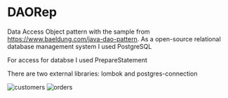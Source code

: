 # DAORep
Data Access Object pattern with the sample from https://www.baeldung.com/java-dao-pattern.
As a open-source relational database management system  I used PostgreSQL 

For access for databse I used PrepareStatement 

There are two external libraries: lombok and postgres-connection

![customers](https://user-images.githubusercontent.com/56975146/114917413-e9335000-9df3-11eb-9799-d15c8d38ddf3.png)
![orders](https://user-images.githubusercontent.com/56975146/114917418-eafd1380-9df3-11eb-9732-f78dd22d2159.png)
